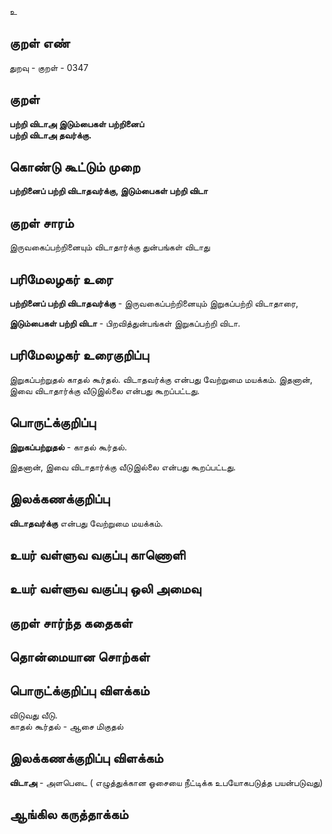 உ

## குறள் எண் 

துறவு - குறள் - 0347  

## குறள் 

**பற்றி விடாஅ இடும்பைகள் பற்றினைப்  
பற்றி விடாஅ தவர்க்கு.**

## கொண்டு கூட்டும் முறை

**பற்றினைப் பற்றி விடாதவர்க்கு, இடும்பைகள் பற்றி விடா**

## குறள் சாரம் 

இருவகைப்பற்றினையும் விடாதார்க்கு துன்பங்கள் விடாது    

## பரிமேலழகர் உரை

**பற்றினைப் பற்றி விடாதவர்க்கு** - இருவகைப்பற்றினையும் இறுகப்பற்றி விடாதாரை,  

**இடும்பைகள் பற்றி விடா** - பிறவித்துன்பங்கள் இறுகப்பற்றி விடா.

## பரிமேலழகர் உரைகுறிப்பு   

இறுகப்பற்றுதல் காதல் கூர்தல். விடாதவர்க்கு என்பது வேற்றுமை மயக்கம். இதனான், இவை விடாதார்க்கு வீடுஇல்லை என்பது கூறப்பட்டது.   

## பொருட்க்குறிப்பு 

**இறுகப்பற்றுதல்** - காதல் கூர்தல்.  
 
இதனான், இவை விடாதார்க்கு வீடுஇல்லை என்பது கூறப்பட்டது.   

## இலக்கணக்குறிப்பு  

**விடாதவர்க்கு** என்பது வேற்றுமை மயக்கம்.   

## உயர் வள்ளுவ வகுப்பு காணொளி


## உயர் வள்ளுவ வகுப்பு ஒலி அமைவு 

 
## குறள் சார்ந்த கதைகள் 


## தொன்மையான சொற்கள்


## பொருட்க்குறிப்பு விளக்கம்

விடுவது வீடு.  
காதல் கூர்தல் - ஆசை மிகுதல்   

## இலக்கணக்குறிப்பு விளக்கம்

**விடாஅ** - அளபெடை   ( எழுத்துக்கான ஓசையை நீட்டிக்க உபயோகபடுத்த பயன்படுவது)

## ஆங்கில கருத்தாக்கம் 


